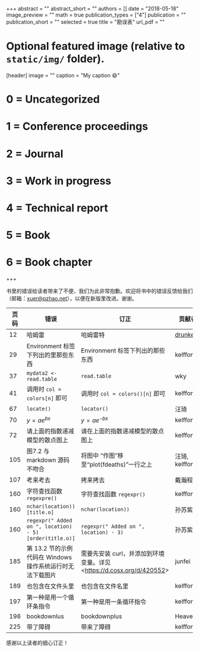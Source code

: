 +++
abstract = ""
abstract_short = ""
authors = []
date = "2018-05-18"
image_preview = ""
math = true
publication_types = ["4"]
publication = ""
publication_short = ""
selected = true
title = "勘误表"
url_pdf = ""

# Optional featured image (relative to `static/img/` folder).
[header]
image = ""
caption = "My caption :smile:"

# 0 = Uncategorized
# 1 = Conference proceedings
# 2 = Journal
# 3 = Work in progress
# 4 = Technical report
# 5 = Book
# 6 = Book chapter
+++


书里的错误给读者带来了不便，我们为此非常抱歉。欢迎将书中的错误反馈给我们（邮箱：<xuer@pzhao.net>），以便在新版里改进。谢谢。

| 页码 |   错误   |   订正   | 贡献者 |
| --- | ------ | ------ | ---- |
|  12  |  哈姆雷  | 哈姆雷特 | [drunkevil](https://steemit.com/cn-reader/@drunkevil/reading-of-learning-r) |
| 29   |  Environment 标签下列出的里那些东西   |  Environment 标签下列出的那些东西  | kelffon  |
| 37   |  `mydata2 <- read.table`   |  `read.table`  | wky |
| 41   |  调用时 `col = colors[n]` 即可   |  调用时 `col = colors()[n]` 即可   | kelffon  |
| 67   |  `locate()`   |  `locator()`  | 汪琦 |
| 70   |   $y=ae^{bx}$   |  $y=ae^{-bx}$  | kelffon  |
| 72   |  请上面的指数递减模型的散点图上  |  请在上面的指数递减模型的散点图上  | kelffon  |
| 105  |  图7.2 与 markdown 源码不吻合  | 将图中 “作图”移至“plot(fdeaths)”一行之上  | 汪琦, kelffon |
| 107  | 考来考去 | 拷来拷去 | 戴瀚程 |
| 160  |  字符查找函数 `regexpre()`  | 字符查找函数 `regexpr()`   | kelffon  |
| 160  |  `nchar(location))[title.o]`  | `nchar(location))`   | 孙苏紫  |
| 160  |  `regexpr(" Added on ", location) - 5)[order(title.o)]`  | `regexpr(" Added on ", location) - 3)`   | 孙苏紫  |
| 185 | 第 13.2 节的示例代码在 Windows 操作系统运行时无法下载图片 | 需要先安装 curl，并添加到环境变量。详见 <<https://d.cosx.org/d/420552>> | junfei |
| 189  |  也包含在文件头里  |  也包含在文件名里  | kelffon  |
| 197  | 第一种是用一个循环条指令   |  第一种是用一条循环指令  | kelffon  |
| 198  |  bookdownlus  | bookdownplus | Heaven |
| 225  |  带了障碍  |  带来了障碍  | kelffon  |


感谢以上读者的细心订正！
